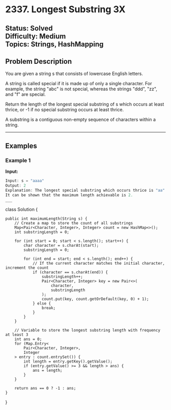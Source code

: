 # 2337. Longest Substring 3X

**Status:** Solved  
**Difficulty:** Medium  
**Topics:** Strings, HashMapping  
---

## Problem Description

You are given a string s that consists of lowercase English letters.

A string is called special if it is made up of only a single character. For example, the string "abc" is not special, whereas the strings "ddd", "zz", and "f" are special.

Return the length of the longest special substring of s which occurs at least thrice, or -1 if no special substring occurs at least thrice.

A substring is a contiguous non-empty sequence of characters within a string.

---

## Examples

### Example 1

**Input:**

```c
Input: s = "aaaa"
Output: 2
Explanation: The longest special substring which occurs thrice is "aa": substrings "aaaa", "aaaa", and "aaaa".
It can be shown that the maximum length achievable is 2.
___
```

class Solution {

    public int maximumLength(String s) {
        // Create a map to store the count of all substrings
        Map<Pair<Character, Integer>, Integer> count = new HashMap<>();
        int substringLength = 0;

        for (int start = 0; start < s.length(); start++) {
            char character = s.charAt(start);
            substringLength = 0;

            for (int end = start; end < s.length(); end++) {
                // If the current character matches the initial character, increment the count
                if (character == s.charAt(end)) {
                    substringLength++;
                    Pair<Character, Integer> key = new Pair<>(
                        character,
                        substringLength
                    );
                    count.put(key, count.getOrDefault(key, 0) + 1);
                } else {
                    break;
                }
            }
        }

        // Variable to store the longest substring length with frequency at least 3
        int ans = 0;
        for (Map.Entry<
            Pair<Character, Integer>,
            Integer
        > entry : count.entrySet()) {
            int length = entry.getKey().getValue();
            if (entry.getValue() >= 3 && length > ans) {
                ans = length;
            }
        }

        return ans == 0 ? -1 : ans;
    }
}
